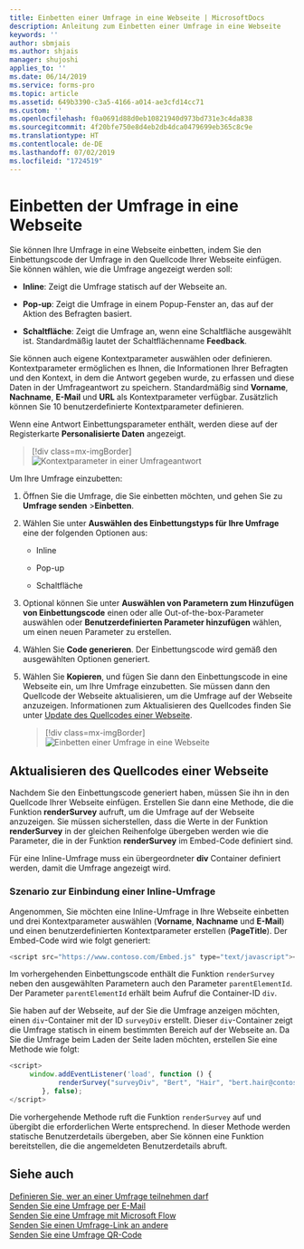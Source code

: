 ```yaml
---
title: Einbetten einer Umfrage in eine Webseite | MicrosoftDocs
description: Anleitung zum Einbetten einer Umfrage in eine Webseite
keywords: ''
author: sbmjais
ms.author: shjais
manager: shujoshi
applies_to: ''
ms.date: 06/14/2019
ms.service: forms-pro
ms.topic: article
ms.assetid: 649b3390-c3a5-4166-a014-ae3cfd14cc71
ms.custom: ''
ms.openlocfilehash: f0a0691d88d0eb10821940d973bd731e3c4da838
ms.sourcegitcommit: 4f20bfe750e8d4eb2db4dca0479699eb365c8c9e
ms.translationtype: HT
ms.contentlocale: de-DE
ms.lasthandoff: 07/02/2019
ms.locfileid: "1724519"
---
```

# <a name="embed-survey-in-a-webpage"></a>Einbetten der Umfrage in eine Webseite



Sie können Ihre Umfrage in eine Webseite einbetten, indem Sie den Einbettungscode der Umfrage in den Quellcode Ihrer Webseite einfügen. Sie können wählen, wie die Umfrage angezeigt werden soll:

- **Inline**: Zeigt die Umfrage statisch auf der Webseite an.

- **Pop-up**: Zeigt die Umfrage in einem Popup-Fenster an, das auf der Aktion des Befragten basiert.

- **Schaltfläche**: Zeigt die Umfrage an, wenn eine Schaltfläche ausgewählt ist. Standardmäßig lautet der Schaltflächenname **Feedback**.

Sie können auch eigene Kontextparameter auswählen oder definieren. Kontextparameter ermöglichen es Ihnen, die Informationen Ihrer Befragten und den Kontext, in dem die Antwort gegeben wurde, zu erfassen und diese Daten in der Umfrageantwort zu speichern. Standardmäßig sind **Vorname**, **Nachname**, **E-Mail** und **URL** als Kontextparameter verfügbar. Zusätzlich können Sie 10 benutzerdefinierte Kontextparameter definieren.

Wenn eine Antwort Einbettungsparameter enthält, werden diese auf der Registerkarte **Personalisierte Daten** angezeigt.

> [!div class=mx-imgBorder]
> ![Kontextparameter in einer Umfrageantwort](media/survey-response-context-param.png "Kontextparameter in einer Umfrageantwort")

Um Ihre Umfrage einzubetten:

1.  Öffnen Sie die Umfrage, die Sie einbetten möchten, und gehen Sie zu **Umfrage senden** &gt;**Einbetten**.

2.  Wählen Sie unter **Auswählen des Einbettungstyps für Ihre Umfrage** eine der folgenden Optionen aus:

    -   Inline

    -   Pop-up

    -   Schaltfläche

3.  Optional können Sie unter **Auswählen von Parametern zum Hinzufügen von Einbettungscode** einen oder alle Out-of-the-box-Parameter auswählen oder **Benutzerdefinierten Parameter hinzufügen** wählen, um einen neuen Parameter zu erstellen.

4.  Wählen Sie **Code generieren**. Der Einbettungscode wird gemäß den ausgewählten Optionen generiert.

5.  Wählen Sie **Kopieren**, und fügen Sie dann den Einbettungscode in eine Webseite ein, um Ihre Umfrage einzubetten. Sie müssen dann den Quellcode der Webseite aktualisieren, um die Umfrage auf der Webseite anzuzeigen. Informationen zum Aktualisieren des Quellcodes finden Sie unter [Update des Quellcodes einer Webseite](#update-a-webpages-source-code).  

    > [!div class=mx-imgBorder]
    > ![Einbetten einer Umfrage in eine Webseite](media/survey-embed.png "Einbetten einer Umfrage in eine Webseite")  

## <a name="update-a-webpages-source-code"></a>Aktualisieren des Quellcodes einer Webseite

Nachdem Sie den Einbettungscode generiert haben, müssen Sie ihn in den Quellcode Ihrer Webseite einfügen. Erstellen Sie dann eine Methode, die die Funktion **renderSurvey** aufruft, um die Umfrage auf der Webseite anzuzeigen. Sie müssen sicherstellen, dass die Werte in der Funktion **renderSurvey** in der gleichen Reihenfolge übergeben werden wie die Parameter, die in der Funktion **renderSurvey** im Embed-Code definiert sind.

Für eine Inline-Umfrage muss ein übergeordneter **div** Container definiert werden, damit die Umfrage angezeigt wird.

### <a name="scenario-to-embed-an-inline-survey"></a>Szenario zur Einbindung einer Inline-Umfrage

Angenommen, Sie möchten eine Inline-Umfrage in Ihre Webseite einbetten und drei Kontextparameter auswählen (**Vorname**, **Nachname** und **E-Mail**) und einen benutzerdefinierten Kontextparameter erstellen (**PageTitle**). Der Embed-Code wird wie folgt generiert:

```JavaScript
<script src="https://www.contoso.com/Embed.js" type="text/javascript"></script><link rel="stylesheet" type="text/css" href="https://www.contoso.com/Embed.css" /><script type = "text/javascript" >function renderSurvey(parentElementId, Firstname, Lastname, Email, PageTitle){var se = new SurveyEmbed("JtSG9ha000000000020pTSB1AovM_5u8bQH1UQjlNQjZRWV0000000000","https://www.contoso.com/");var context = {"Firstname": Firstname,"Lastname": Lastname,"Email": Email,"PageTitle": PageTitle,};se.renderInline(parentElementId, context);}</script>
```

Im vorhergehenden Einbettungscode enthält die Funktion `renderSurvey` neben den ausgewählten Parametern auch den Parameter `parentElementId`. Der Parameter `parentElementId` erhält beim Aufruf die Container-ID `div`.

Sie haben auf der Webseite, auf der Sie die Umfrage anzeigen möchten, einen `div`-Container mit der ID `surveyDiv` erstellt. Dieser `div`-Container zeigt die Umfrage statisch in einem bestimmten Bereich auf der Webseite an. Da Sie die Umfrage beim Laden der Seite laden möchten, erstellen Sie eine Methode wie folgt:

```JavaScript
<script>
     window.addEventListener('load', function () {
            renderSurvey("surveyDiv", "Bert", "Hair", "bert.hair@contoso.com", "Product Overview");
        }, false);
</script>

```

Die vorhergehende Methode ruft die Funktion `renderSurvey` auf und übergibt die erforderlichen Werte entsprechend. In dieser Methode werden statische Benutzerdetails übergeben, aber Sie können eine Funktion bereitstellen, die die angemeldeten Benutzerdetails abruft.

## <a name="see-also"></a>Siehe auch

[Definieren Sie, wer an einer Umfrage teilnehmen darf](invite-settings.md)<br>
[Senden Sie eine Umfrage per E-Mail](send-survey-email.md)<br>
[Senden Sie eine Umfrage mit Microsoft Flow](send-survey-microsoft-flow.md)<br>
[Senden Sie einen Umfrage-Link an andere](send-survey-link.md)<br>
[Senden Sie eine Umfrage QR-Code](send-survey-qrcode.md)